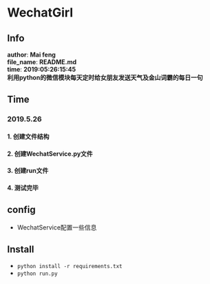 # WechatGirl

## Info
 **__author__**: **Mai feng** </br>
 **__file_name__**: **README.md** </br>
 **__time__**: **2019:05:26:15:45** </br>
 **利用python的微信模块每天定时给女朋友发送天气及金山词霸的每日一句**


## Time

### 2019.5.26
#### 1. 创建文件结构
#### 2. 创建WechatService.py文件
#### 3. 创建run文件
#### 4. 测试完毕


## config
- WechatService配置一些信息

## Install
- `python install -r requirements.txt`
- `python run.py`



